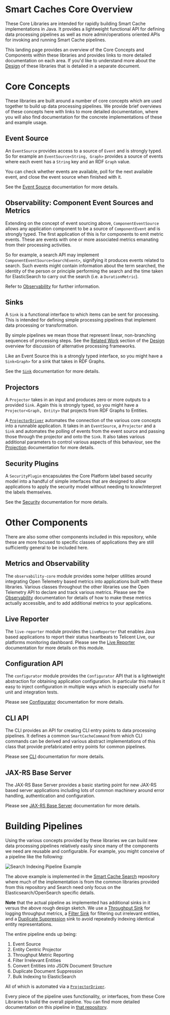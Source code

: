 # Smart Caches Core Overview

These Core Libraries are intended for rapidly building Smart Cache implementations in Java. It provides a lightweight
functional API for defining data processing pipelines as well as more admin/operations oriented APIs for invoking and
running Smart Cache pipelines.

This landing page provides an overview of the Core Concepts and Components within these libraries and provides links to
more detailed documentation on each area. If you'd like to understand more about the [Design](design.md) of these
libraries that is detailed in a separate document.

# Core Concepts

These libraries are built around a number of core concepts which are used together to build up data processing
pipelines. We provide brief overviews of these concepts here with links to more detailed documentation, where you will
also find documentation for the concrete implementations of these and example usage.

## Event Source

An `EventSource` provides access to a source of `Event` and is strongly typed. So for example an `EventSource<String,
Graph>` provides a source of events where each event has a `String` key and an RDF `Graph` value.

You can check whether events are available, poll for the next available event, and close the event source when finished
with it.

See the [Event Source](event-sources/index.md) documentation for more details.

## Observability: Component Event Sources and Metrics

Extending on the concept of event sourcing above, `ComponentEventSource` allows any application component to be a source 
of `ComponentEvent` and is strongly typed. The first application of this is for components to emit metric events. These
are events with one or more associated metrics emanating from their processing activities.

So for example, a search API may implement `ComponentEventSource<SearchEvent>`, signifying it produces events related to
search. Such events might contain information about the term searched, the identity of the person or principle performing
the search and the time taken for ElasticSearch to carry out the search (i.e. a `DurationMetric`).

Refer to [Observability](observability/index.md) for further information.

## Sinks

A `Sink` is a functional interface to which items can be sent for processing. This is intended for defining simple
processing pipelines that implement data processing or transformation. 

By simple pipelines we mean those that represent linear, non-branching sequences of processing steps. See the 
[Related Work](design#related-work) section of the [Design](design.md) overview for discussion of alternative processing
frameworks.

Like an Event Source this is a strongly typed interface, so you might have a `Sink<Graph>` for a sink that takes in RDF
Graphs.

See the [`Sink`](sinks/index.md) documentation for more details.

## Projectors

A `Projector` takes in an input and produces zero or more outputs to a provided `Sink`.
Again this is strongly typed, so you might have a `Projector<Graph, Entity>` that projects from RDF Graphs to Entities.

A [`ProjectorDriver`](projection/driver.md) automates the connection of the various core concepts into a runnable
application. It takes in an `EventSource`, a `Projector` and a `Sink` and automates the polling of events from the event
source and passing those through the projector and onto the `Sink`. It also takes various additional parameters to
control various aspects of this behaviour, see the [Projection](projection/index.md) documentation for more details.

## Security Plugins

A `SecurityPlugin` encapsulates the Core Platform label based  security model into a handful of simple interfaces that
are designed to allow applications to apply the security model without needing to know/interpret the labels themselves.

See the [Security](security/index.md) documentation for more details.

# Other Components

There are also some other components included in this repository, while these are more focused to specific classes of
applications they are still sufficiently general to be included here.

## Metrics and Observability

The `observability-core` module provides some helper utilities around integrating Open Telemetry based metrics into
applications built with these libraries.  Various classes throughout the other libraries use the Open Telemetry API to
declare and track various metrics.  Please see the [Observability](observability/index.md) documentation for details of
how to make these metrics actually accessible, and to add additional metrics to your applications.

## Live Reporter

The `live-reporter` module provides the `LiveReporter` that enables Java based applications to report their status
heartbeats to Telicent Live, our platforms monitoring dashboard.  Please see the [Live Reporter](live-reporter/index.md)
documentation for more details on this module.

## Configuration API

The `configurator` module provides the `Configurator` API that is a lightweight abstraction for obtaining application
configuration.  In particular this makes it easy to inject configuration in multiple ways which is especially useful for
unit and integration tests.

Please see [Configurator](configurator/index.md) documentation for more details.

## CLI API

The CLI provides an API for creating CLI entry points to data processing pipelines. It defines a common
`SmartCacheCommand` from which CLI commands can be derived and various abstract implementations of this class that
provide prefabricated entry points for common pipelines.

Please see [CLI](cli/index.md) documentation for more details.

## JAX-RS Base Server

The JAX-RS Base Server provides a basic starting point for new JAX-RS based server applications including lots of common
machinery around error handling, authentication and configuration.

Please see [JAX-RS Base Server](jaxrs-base-server/index.md) documentation for more details.

# Building Pipelines

Using the various concepts provided by these libraries we can build new data processing pipelines relatively easily
since many of the components we need are reusable and configurable.  For example, you might conceive of a pipeline 
like the following:

![Search Indexing Pipeline Example](images/search-pipeline-example.jpeg)

The above example is implemented in the [Smart Cache Search][1] repository where much of the implementation is from the
common libraries provided from this repository and Search need only focus on the Elasticsearch/OpenSearch specific
details.

**Note** that the actual pipeline as implemented has additional sinks in it versus the above rough design sketch. We use
a [Throughput Sink](sinks/throughput.md) for logging throughput metrics, a [Filter Sink](sinks/filter.md) for filtering
out irrelevant entities, and a [Duplicate Suppression](sinks/duplicate-suppression.md) sink to avoid repeatedly indexing
identical entity representations.

The entire pipeline ends up being:

1. Event Source
2. Entity Centric Projector
3. Throughput Metric Reporting
4. Filter Irrelevant Entities
5. Convert Entities into JSON Document Structure
6. Duplicate Document Suppression
7. Bulk Indexing to ElasticSearch

All of which is automated via a [`ProjectorDriver`](projection/driver.md).

Every piece of the pipeline uses functionality, or interfaces, from these Core Libraries to build the overall pipeline.
You can find more detailed documentation on this pipeline in [that repository][1].

[1]: https://github.com/Telicent-io/smart-cache--search
